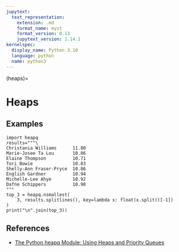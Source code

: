 ```yaml
---
jupytext:
  text_representation:
    extension: .md
    format_name: myst
    format_version: 0.13
    jupytext_version: 1.14.1
kernelspec:
  display_name: Python 3.10
  language: python
  name: python3
---
```


(heaps)=
# Heaps

## Examples

```{code-cell} ipython3
import heapq
results="""\
Christania Williams      11.80
Marie-Josee Ta Lou       10.86
Elaine Thompson          10.71
Tori Bowie               10.83
Shelly-Ann Fraser-Pryce  10.86
English Gardner          10.94
Michelle-Lee Ahye        10.92
Dafne Schippers          10.90
"""
top_3 = heapq.nsmallest(
    3, results.splitlines(), key=lambda x: float(x.split()[-1])
)
print("\n".join(top_3))
```

## References

- [The Python heapq Module: Using Heaps and Priority Queues](https://realpython.com/python-heapq-module)
